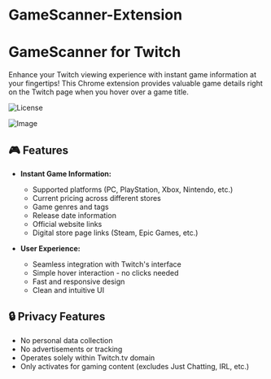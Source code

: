 # GameScanner-Extension

# GameScanner for Twitch

Enhance your Twitch viewing experience with instant game information at your fingertips! This Chrome extension provides valuable game details right on the Twitch page when you hover over a game title.

![License](https://img.shields.io/badge/license-MIT-blue.svg)

![Image](https://github.com/user-attachments/assets/b4d4299c-56b8-4782-a5f0-20a089f37904)

## 🎮 Features

- **Instant Game Information:**
  - Supported platforms (PC, PlayStation, Xbox, Nintendo, etc.)
  - Current pricing across different stores
  - Game genres and tags
  - Release date information
  - Official website links
  - Digital store page links (Steam, Epic Games, etc.)

- **User Experience:**
  - Seamless integration with Twitch's interface
  - Simple hover interaction - no clicks needed
  - Fast and responsive design
  - Clean and intuitive UI

## 🔒 Privacy Features

- No personal data collection
- No advertisements or tracking
- Operates solely within Twitch.tv domain
- Only activates for gaming content (excludes Just Chatting, IRL, etc.)
